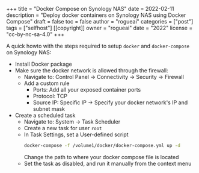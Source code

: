 +++
title = "Docker Compose on Synology NAS"
date = 2022-02-11
description = "Deploy docker containers on Synology NAS using Docker Compose"
draft = false
toc = false
author = "rogueai"
categories = ["post"]
tags = ["selfhost"]
[[copyright]]
  owner = "rogueai"
  date = "2022"
  license = "cc-by-nc-sa-4.0"
+++

A quick howto with the steps required to setup `docker` and `docker-compose` on Synology NAS:
- Install Docker package
- Make sure the docker network is allowed through the firewall:
  - Navigate to: Control Panel -> Connectivity -> Security -> Firewall
  - Add a custom rule
    - Ports: Add all your exposed container ports
    - Protocol: TCP
    - Source IP: Specific IP -> Specify your docker network's IP and subnet mask
- Create a scheduled task
  - Navigate to: System -> Task Scheduler
  - Create a new task for user `root`
  - In Task Settings, set a User-defined script
    ```bash
    docker-compose -f /volume1/docker/docker-compose.yml up -d
    ```
    Change the path to where your docker compose file is located
  - Set the task as disabled, and run it manually from the context menu